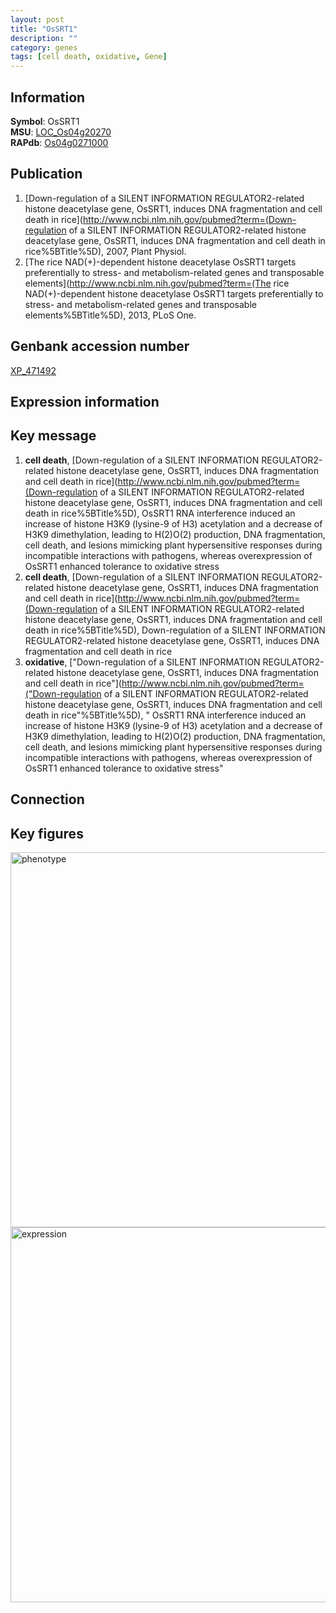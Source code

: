 ```yaml
---
layout: post
title: "OsSRT1"
description: ""
category: genes
tags: [cell death, oxidative, Gene]
---
```


## Information
__Symbol__: OsSRT1  
__MSU__: [LOC_Os04g20270](http://rice.plantbiology.msu.edu/cgi-bin/ORF_infopage.cgi?orf=LOC_Os04g20270)  
__RAPdb__: [Os04g0271000](http://rapdb.dna.affrc.go.jp/viewer/gbrowse_details/irgsp1?name=Os04g0271000)  

## Publication
1. [Down-regulation of a SILENT INFORMATION REGULATOR2-related histone deacetylase gene, OsSRT1, induces DNA fragmentation and cell death in rice](http://www.ncbi.nlm.nih.gov/pubmed?term=(Down-regulation of a SILENT INFORMATION REGULATOR2-related histone deacetylase gene, OsSRT1, induces DNA fragmentation and cell death in rice%5BTitle%5D), 2007, Plant Physiol.
2. [The rice NAD(+)-dependent histone deacetylase OsSRT1 targets preferentially to stress- and metabolism-related genes and transposable elements](http://www.ncbi.nlm.nih.gov/pubmed?term=(The rice NAD(+)-dependent histone deacetylase OsSRT1 targets preferentially to stress- and metabolism-related genes and transposable elements%5BTitle%5D), 2013, PLoS One.

## Genbank accession number
[XP_471492](http://www.ncbi.nlm.nih.gov/nuccore/XP_471492)

## Expression information

## Key message
1. __cell death__, [Down-regulation of a SILENT INFORMATION REGULATOR2-related histone deacetylase gene, OsSRT1, induces DNA fragmentation and cell death in rice](http://www.ncbi.nlm.nih.gov/pubmed?term=(Down-regulation of a SILENT INFORMATION REGULATOR2-related histone deacetylase gene, OsSRT1, induces DNA fragmentation and cell death in rice%5BTitle%5D),  OsSRT1 RNA interference induced an increase of histone H3K9 (lysine-9 of H3) acetylation and a decrease of H3K9 dimethylation, leading to H(2)O(2) production, DNA fragmentation, cell death, and lesions mimicking plant hypersensitive responses during incompatible interactions with pathogens, whereas overexpression of OsSRT1 enhanced tolerance to oxidative stress
2. __cell death__, [Down-regulation of a SILENT INFORMATION REGULATOR2-related histone deacetylase gene, OsSRT1, induces DNA fragmentation and cell death in rice](http://www.ncbi.nlm.nih.gov/pubmed?term=(Down-regulation of a SILENT INFORMATION REGULATOR2-related histone deacetylase gene, OsSRT1, induces DNA fragmentation and cell death in rice%5BTitle%5D), Down-regulation of a SILENT INFORMATION REGULATOR2-related histone deacetylase gene, OsSRT1, induces DNA fragmentation and cell death in rice
3. __oxidative__, ["Down-regulation of a SILENT INFORMATION REGULATOR2-related histone deacetylase gene, OsSRT1, induces DNA fragmentation and cell death in rice"](http://www.ncbi.nlm.nih.gov/pubmed?term=("Down-regulation of a SILENT INFORMATION REGULATOR2-related histone deacetylase gene, OsSRT1, induces DNA fragmentation and cell death in rice"%5BTitle%5D), " OsSRT1 RNA interference induced an increase of histone H3K9 (lysine-9 of H3) acetylation and a decrease of H3K9 dimethylation, leading to H(2)O(2) production, DNA fragmentation, cell death, and lesions mimicking plant hypersensitive responses during incompatible interactions with pathogens, whereas overexpression of OsSRT1 enhanced tolerance to oxidative stress"

## Connection

## Key figures
<img src="http://ricencode.github.io/images/OsSRT1.pheno.png" alt="phenotype"  style="width: 600px;"/>

<img src="http://ricencode.github.io/images/OsSRT1.exp.png" alt="expression"  style="width: 600px;"/>


